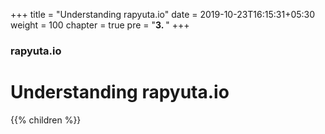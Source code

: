 +++
title = "Understanding rapyuta.io"
date = 2019-10-23T16:15:31+05:30
weight = 100
chapter = true
pre = "<b>3. </b>"
+++

### rapyuta.io

# Understanding rapyuta.io

{{% children %}}